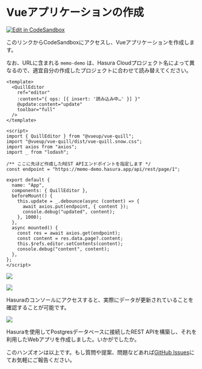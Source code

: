 # Vueアプリケーションの作成

[![Edit in CodeSandbox](https://codesandbox.io/static/img/play-codesandbox.svg)](https://codesandbox.io/s/vue3-hasura-rest-qfmmc?file=/src/App.vue)

このリンクからCodeSandboxにアクセスし、Vueアプリケーションを作成します。

<!-- TODO:
編集用に配置して
[![Edit in CodeSandbox](https://codesandbox.io/static/img/play-codesandbox.svg)](https://codesandbox.io/s/github/kou029w/hasura-rest-hands-on/tree/master/frontend)
-->

<!-- TODO: /frontend にあるコードを埋め込んで -->

なお、URLに含まれる `memo-demo` は、Hasura Cloudプロジェクト名によって異なるので、適宜自分の作成したプロジェクトに合わせて読み替えてください。

```vue
<template>
  <QuillEditor
    ref="editor"
    :content="{ ops: [{ insert: '読み込み中…' }] }"
    @update:content="update"
    toolbar="full"
  />
</template>

<script>
import { QuillEditor } from "@vueup/vue-quill";
import "@vueup/vue-quill/dist/vue-quill.snow.css";
import axios from "axios";
import _ from "lodash";

/** ここに先ほど作成したREST APIエンドポイントを指定します */
const endpoint = "https://memo-demo.hasura.app/api/rest/page/1";

export default {
  name: "App",
  components: { QuillEditor },
  beforeMount() {
    this.update = _.debounce(async (content) => {
      await axios.put(endpoint, { content });
      console.debug("updated", content);
    }, 1000);
  },
  async mounted() {
    const res = await axios.get(endpoint);
    const content = res.data.page?.content;
    this.$refs.editor.setContents(content);
    console.debug("content", content);
  },
};
</script>
```

![](https://lh3.googleusercontent.com/Z6UJraog11NnBg8lhyrAcdWRhfTEjTbOMv2kRLGTDzJF-d28Bn4MN7W-kymVztsbMa5SGXx8qS-NQoKF9o_pu2UlI9FJyS4AljIEOcJMULEsic-jk5TbOHtBF0eCerbGaQAcxb45qw=w1280)

![](https://lh3.googleusercontent.com/WYpxLUGM52BZ0m5cQ_ZsEjfljdwLbaFkN47XTKp0Z9BPsDPhVImcR3rt9oWop-59ABCF2ubfsQOw2yyZAoT1GIkcjnZ4DCReg5Qn22pyOVT6DblipYIg3S0OZekcCziKxX9Fc6x_BA=w1280)

Hasuraのコンソールにアクセスすると、実際にデータが更新されていることを確認することが可能です。

![](https://lh3.googleusercontent.com/twteosRUkmMlBoa8PXU3UXC9umek-TzQ1kwOWZIShW7fKvW_4tVtG7B3Ue-olldhxh05x1JTFtt_Oxn2nLxcDPEGBv32bkE2zjpqL7heEjV54jkDgYqOm1tEq02qvnKoqu5yaSKRZA=w800)

Hasuraを使用してPostgresデータベースに接続したREST APIを構築し、それを利用したWebアプリを作成しました。いかがでしたか。

このハンズオンは以上です。もし質問や提案、問題などあれば[GitHub Issues](https://github.com/kou029w/hasura-rest-hands-on/issues/new)にてお気軽にご報告ください。
